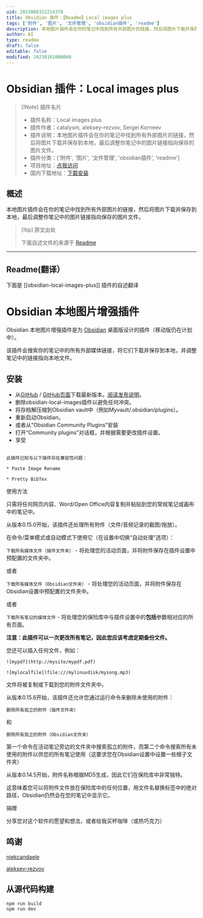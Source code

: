 ```yaml
---
uid: 2023080322214378
title: Obsidian 插件：【Readme】Local images plus
tags: ['附件', '图片', '文件管理', 'obsidian插件', 'readme']
description: 本地图片插件会在你的笔记中找到所有外部图片的链接，然后将图片下载并保存到本地，最后调整你笔记中的图片链接指向保存的图片文件。
author: AI
type: readme
draft: false
editable: false
modified: 20230101000000
---
```


# Obsidian 插件：Local images plus

> [!Note] 插件名片
> - 插件名称：Local images plus
> - 插件作者：catalysm, aleksey-rezvov, Sergei Korneev
> - 插件说明：本地图片插件会在你的笔记中找到所有外部图片的链接，然后将图片下载并保存到本地，最后调整你笔记中的图片链接指向保存的图片文件。
> - 插件分类：['附件', '图片', '文件管理', 'obsidian插件', 'readme']
> - 项目地址：[点我访问](https://github.com/Sergei-Korneev/obsidian-local-images-plus)
> - 国内下载地址：[下载安装](https://pkmer.cn/products/plugin/pluginMarket/?obsidian-local-images-plus)

## 概述

本地图片插件会在你的笔记中找到所有外部图片的链接，然后将图片下载并保存到本地，最后调整你笔记中的图片链接指向保存的图片文件。



> [!tip] 原文出处
> 
>下面自述文件的来源于 [Readme](https://ghproxy.net/https://raw.githubusercontent.com/Sergei-Korneev/obsidian-local-images-plus/main/README.md)
> 

---

## Readme(翻译）

下面是 [[obsidian-local-images-plus]] 插件的自述翻译


# Obsidian 本地图片增强插件

Obsidian 本地图片增强插件是为 [Obsidian](https://obsidian.md/) 桌面版设计的插件（移动版仍在计划中）。

该插件会搜索你的笔记中的所有外部媒体链接，将它们下载并保存到本地，并调整笔记中的链接指向本地文件。

## 安装

- 从[GitHub](https://github.com/Sergei-Korneev/obsidian-local-images-plus) / [GitHub页面](https://sergei-korneev.github.io/obsidian-local-images-plus)下载最新版本。[阅读发布说明](https://github.com/Sergei-Korneev/obsidian-local-images-plus/releases)。
- 删除obsidian-local-images插件以避免任何冲突。
- 将存档解压缩到Obsidian vault中（例如Myvault/.obsidian/plugins）。
- 重新启动Obsidian。
- 或者从“Obsidian Community Plugins”安装
- 打开“Community plugins”对话框，并根据需要更改插件设置。
- 享受

```

此插件已知与以下插件存在兼容性问题：

* Paste Image Rename

* Pretty BibTex

```

使用方法

只需将任何网页内容、Word/Open Office内容复制并粘贴到您的常规笔记或画布中的笔记中。

从版本0.15.0开始，该插件还处理所有附件（文件/音频记录的截图/拖放）。

在命令/菜单模式或自动模式下使用它（在设置中切换“自动处理”选项）：

```下载所有媒体文件（插件文件夹）``` - 将处理您的活动页面，并将附件保存在插件设置中预配置的文件夹中。

或者

```下载所有媒体文件（Obsidian文件夹）``` - 将处理您的活动页面，并将附件保存在Obsidian设置中预配置的文件夹中。

或者

```下载所有笔记的媒体文件``` - 将处理您的保险库中与插件设置中的**包括**参数相对应的所有页面。

**注意：此插件可以一次更改所有笔记，因此您应该考虑定期备份文件。**

您还可以插入任何文件，例如：

```![mypdf](http://mysite/mypdf.pdf)```

```![mylocalfile](file:///mylinuxdisk/mysong.mp3)```

文件将被复制或下载到您的附件文件夹中。

从版本0.15.6开始，该插件还允许您通过运行命令来删除未使用的附件：

```删除所有孤立的附件（插件文件夹）```

和

```删除所有孤立的附件（Obsidian文件夹）```

第一个命令在活动笔记旁边的文件夹中搜索孤立的附件，而第二个命令搜索所有未使用的附件以供您的所有笔记使用（这要求您在Obsidian设置中设置一些根子文件夹）

从版本0.14.5开始，附件名称根据MD5生成，因此它们在保险库中非常独特。

这意味着您可以将附件文件放在保险库中的任何位置，用文件名替换标签中的绝对路径，Obsidian仍然会在您的笔记中显示它。

捐赠

分享您对这个软件的愿望和想法，或者给我买杯咖啡（或热巧克力）



## 鸣谢

[niekcandaele](https://github.com/niekcandaele/obsidian-local-images)

[aleksey-rezvov](https://github.com/aleksey-rezvov/obsidian-local-images)

## 从源代码构建
```
npm run build
npm run dev
```



